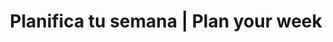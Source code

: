 ---
title: 'Planifica tu semana | Plan your week'
description: 'How to achieve your goals so you can take weekends off? | ¿Cómo alcanzar tus metas duraante la semana y tener tiempo para descansar el durante el finde?'
image: '/assets/images/calendarplan.jpg'
permalink: /2021-11-29-planifica/

---